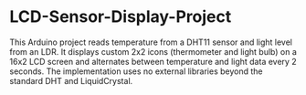 # LCD-Sensor-Display-Project
This Arduino project reads temperature from a DHT11 sensor and light level from an LDR. It displays custom 2x2 icons (thermometer and light bulb) on a 16x2 LCD screen and alternates between temperature and light data every 2 seconds. The implementation uses no external libraries beyond the standard DHT and LiquidCrystal.
